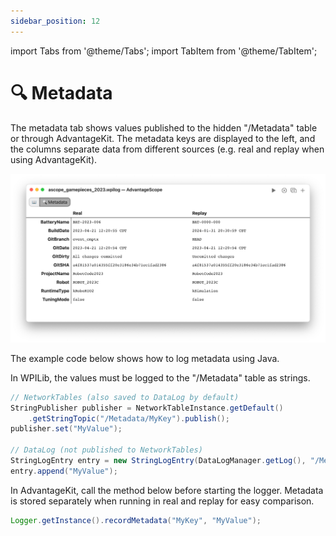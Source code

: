 ```yaml
---
sidebar_position: 12
---
```


import Tabs from '@theme/Tabs';
import TabItem from '@theme/TabItem';

# 🔍 Metadata

The metadata tab shows values published to the hidden "/Metadata" table or through AdvantageKit. The metadata keys are displayed to the left, and the columns separate data from different sources (e.g. real and replay when using AdvantageKit).

![Overview of metadata tab](./img/metadata-1.png)

The example code below shows how to log metadata using Java.

<Tabs groupId="library">
<TabItem value="wpilib" label="WPILib" default>

In WPILib, the values must be logged to the "/Metadata" table as strings.

```java
// NetworkTables (also saved to DataLog by default)
StringPublisher publisher = NetworkTableInstance.getDefault()
    .getStringTopic("/Metadata/MyKey").publish();
publisher.set("MyValue");

// DataLog (not published to NetworkTables)
StringLogEntry entry = new StringLogEntry(DataLogManager.getLog(), "/Metadata/MyKey");
entry.append("MyValue");
```

</TabItem>
<TabItem value="advantagekit" label="AdvantageKit">

In AdvantageKit, call the method below before starting the logger. Metadata is stored separately when running in real and replay for easy comparison.

```java
Logger.getInstance().recordMetadata("MyKey", "MyValue");
```

</TabItem>
</Tabs>
